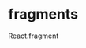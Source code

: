 <!--
 * @Author: SilvesterChiao
 * @Date: 2020-05-29 11:25:56
 * @LastEditors: SilvesterChiao
 * @LastEditTime: 2020-12-24 22:01:35
-->

# fragments

React.fragment
